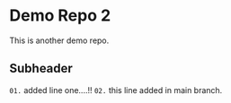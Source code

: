 # Demo Repo 2

This is another demo repo.

## Subheader

`01.` added line one....!!
`02.` this line added in main branch.